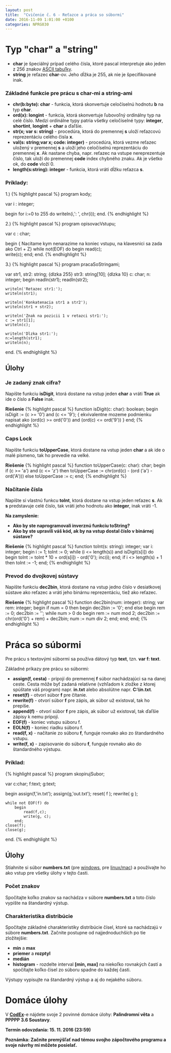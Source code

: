 ```yaml
---
layout: post
title:  "Cvičenie č. 6 - Reťazce a práca so súbormi"
date: 2016-11-09 1:01:00 +0100
categories: NPRG030
---
```

# Typ "char" a "string"

* **char** je špeciálný prípad celého čísla, ktoré pascal interpretuje ako jeden z 256 znakov [ASCII tabuľky](http://www.ascii-code.com/).
* **string** je reťazec **char**-ov. Jeho dĺžka je 255, ak nie je špecifikované inak.

### Základné funkcie pre prácu s **char**-mi a **string**-ami

* **chr(b:byte): char** - funkcia, ktorá skonvertuje celočíselnú hodnotu **b** na typ **char**.
* **ord(x): longint** - funkcia, ktorá skonvertuje ľubovoľný ordinálny typ na celé číslo.
Medzi ordinálne typy patria všetky celočíselné typy: **integer**, **shortint**, **longint** + **char** a ďaľšie.
* **str(x; var s: string)** - procedúra, ktorá do premennej **s** uloží reťazcovú reprezentáciu celého čisla **x**.
* **val(s: string;var x; code: integer)** - procedúra, ktorá vezme reťazec uložený v premennej **s** a uloží jeho
celočíselnú reprezentáciu do premennej **x**. Ak nastane chyba, napr. reťazec na vstupe nereprezentuje číslo, tak uloží do premennej
**code** index chybného znaku. Ak je všetko ok, do **code** vloží 0.
* **length(s:string): integer** - funkcia, ktorá vráti dĺžku reťazca **s**.

### Príklady:

1.)
{% highlight pascal %}
program kody;

var i : integer;

begin
  for i:=0 to 255 do
    writeln(i,': ', chr(i));
end.
{% endhighlight %}

2.)
{% highlight pascal %}
program opisovacVstupu;

var c : char;

begin
  { Nacitame kym nenarazime na koniec vstupu,
    na klavesnici sa zada ako Ctrl + Z}
  while not(EOF) do
    begin
      read(c);  
      write(c);
    end;
end.
{% endhighlight %}

3.)
{% highlight pascal %}
program pracaSoStringami;

var str1, str2: string; {dlzka 255}
    str3: string[10]; {dlzka 10}
    c: char;
    n: integer;
begin
    readln(str1);
    readln(str2);

    writeln('Retazec str1:');
    writeln(str1);

    writeln('Konkatenacia str1 a str2');
    writeln(str1 + str2);

    writeln('Znak na pozicii 1 v retazci str1:');
    c := str1[1];
    writeln(c);

    writeln('Dlzka str1:');
    n:=length(str1);
    writeln(n);
end.
{% endhighlight %}

## Úlohy

### Je zadaný znak cifra?

Napíšte funkciu **isDigit**, ktorá dostane na vstup jeden **char** a vráti **True** ak ide o číslo a **False** inak.

**Riešenie**
{% highlight pascal %}
function isDigit(c: char): boolean;
begin
  isDigit := (c >= '0') and (c <= '9');
  { ekvivalentne mozeme podmienku napisat
    ako (ord(c) >= ord('0')) and (ord(c) <= ord('9')) }
end;
{% endhighlight %}

### Caps Lock

Napíšte funkciu **toUpperCase**, ktorá dostane na vstup jeden **char** a ak ide o malé písmeno, tak ho prevedie na velké.

**Riešenie**
{% highlight pascal %}
function toUpperCase(c: char): char;
begin
  if (c >= 'a') and (c <= 'z') then
    toUpperCase := chr(ord(c) - (ord ('a') - ord('A')))
  else
    toUpperCase := c;
end;
{% endhighlight %}

### Načítanie čísla

Napíšte si vlastnú funkcu **toInt**, ktorá dostane na vstup jeden reťazec **s**.
Ak **s** predstavuje celé čislo, tak vráti jeho hodnotu ako **integer**, inak vráti -1.

**Na zamyslenie:**

* **Ako by ste naprogramovali inverznú funkciu toString?**
* **Ako by ste upravili váš kód, ak by na vstup dostal číslo v binárnej sústave?**

**Riešenie**
{% highlight pascal %}
function toInt(s: string): integer;
var i: integer;
begin
  i := 1;
  toInt := 0;
  while (i <= length(s)) and isDigit(s[i]) do begin
    toInt := toInt * 10 + ord(s[i]) - ord('0');
    inc(i);
  end;
  if i <> length(s) + 1 then
    toInt := -1;
end;
{% endhighlight %}

### Prevod do dvojkovej sústavy

Napíšte funkciu **dec2bin**, ktorá dostane na vstup jedno číslo v desiatkovej sústave ako reťazec a vráti jeho binárnu reprezentáciu, tiež ako reťazec.

**Riešenie**
{% highlight pascal %}
function dec2bin(num: integer): string;
var rem: integer;
begin
  if num = 0 then begin
    dec2bin := '0';
  end else begin
    rem := 0;
    dec2bin := '';
    while num > 0 do begin
      rem := num mod 2;
      dec2bin := chr(ord('0') + rem) + dec2bin;
      num := num div 2;
    end;
  end;
end;
{% endhighlight %}

# Práca so súbormi

Pre prácu s textovými súbormi sa používa dátový typ **text**, tzn. **var f: text**.

Základné príkazy pre prácu so súbormi:

* **assign(f, cesta)** - pripojí do premennej **f** súbor nachádzajúci sa na danej ceste.
Cesta môže byť zadaná relatívne (vzhľadom k zložke z ktorej spúštate váš program) napr. **in.txt** alebo absolútne napr. **C:\in.txt**.
* **reset(f)** - otvorí súbor **f** pre čítanie.
* **rewrite(f)** - otvorí súbor **f** pre zápis, ak súbor už existoval, tak ho prepíše.
* **append(f)** - otvorí súbor **f** pre zápis, ak súbor už existoval, tak ďaľšie zápisy k nemu pripojí.
* **EOF(f)** - koniec vstupu súboru f.
* **EOLN(f)** - koniec riadku súboru f.
* **read(f, x)** - načítanie zo súboru **f**, funguje rovnako ako zo štandardného vstupu.
* **write(f, x)** - zapisovanie do súboru **f**, funguje rovnako ako do štandardného výstupu.

### Príklad:

{% highlight pascal %}
program skopirujSubor;

var c:char;
    f:text;
    g:text;

begin
    assign(f,'in.txt');
    assign(g,'out.txt');
    reset( f );
    rewrite( g );

    while not EOF(f) do
        begin
            read(f,c);
            write(g, c);
        end;
    close(f);
    close(g);
end.
{% endhighlight %}

## Úlohy

Stiahnite si súbor **numbers.txt** (pre [windows]({{site.baseurl}}/src/class6/windows/numbers.txt), pre [linux/mac]({{site.baseurl}}/src/class6/unix/numbers.txt)) a používajte ho ako vstup pre všetky úlohy v tejto časti.

### Počet znakov

Spočítajte koľko znakov sa nachádza v súbore **numbers.txt** a toto číslo vypíšte na štandardný výstup.

### Charakteristika distribúcie

Spočítajte základné charakteristiky distribúcie čísel, ktoré sa nachádzajú v súbore **numbers.txt**.
Začnite postupne od najjednoduchších po tie zložitejšie:

* **min** a **max**
* **priemer** a **rozptyl**
* **medián**
* **histogram** - rozdelte interval **[min, max]** na niekoľko rovnakých častí a spočítajte koľko čísel zo súboru spadne do každej časti.

Výstupy vypisujte na štandardný výstup a aj do nejakého súboru.

# Domáce úlohy
V **[CodEx](https://codex.ms.mff.cuni.cz/codex-prg/)**-e nájdete svoje 2 povinné domáce úlohy:
**Palindromní věta** a **PPPPP 3.6 Soustavy**.

**Termín odovzdania: 15. 11. 2016 (23:59)**

**Poznámka: Začnite premýšľať nad témou svojho zápočtového programu a svoje návrhy mi môžete posielať.**

